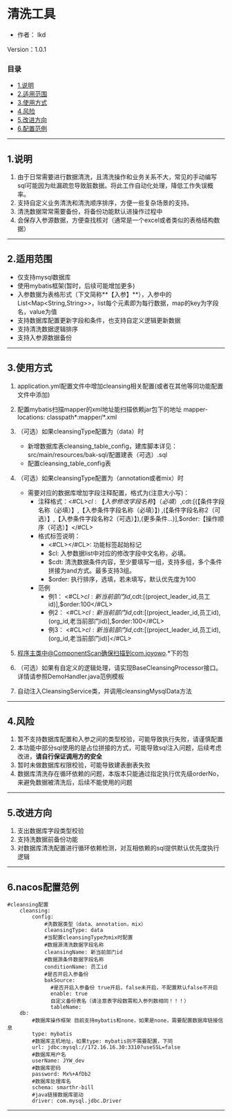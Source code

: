 # 清洗工具

- 作者： lkd

Version：1.0.1

### 目录

- [1.说明](#1.说明)
- [2.适用范围](#2.适用范围)
- [3.使用方式](#3.使用方式)
- [4.风险](#4.风险)
- [5.改进方向](#5.改进方向)
- [6.配置范例](#5.配置范例)

- - -

## 1.说明
1. 由于日常需要进行数据清洗，且清洗操作和业务关系不大，常见的手动编写sql可能因为纰漏疏忽导致脏数据。将此工作自动化处理，降低工作失误概率。
2. 支持自定义业务清洗和清洗顺序排序，方便一些复杂场景的支持。
3. 清洗数据常常需要备份，将备份功能默认进操作过程中
4. 会保存入参源数据，方便查找核对（通常是一个excel或者类似的表格结构数据）

- - -

## 2.适用范围

- 仅支持mysql数据库
- 使用mybatis框架(暂时，后续可能增加更多)
- 入参数据为表格形式（下文简称**【入参】**），入参中的List<Map<String,String>>，list每个元素即为每行数据，map的key为字段名，value为值
- 支持数据库配置更新字段和条件，也支持自定义逻辑更新数据
- 支持清洗数据逻辑排序
- 支持入参源数据备份

- - -

## 3.使用方式

1. application.yml配置文件中增加cleansing相关配置(或者在其他等同功能配置文件中添加)

2. 配置mybatis扫描mapper的xml地址能扫描依赖jar包下的地址 mapper-locations: classpath*:mapper/*.xml

3. （可选）如果cleansingType配置为（data）时
    - 新增数据库表cleansing_table_config，建库脚本详见：src/main/resources/bak-sql/配置建表（可选）.sql
    - 配置cleansing_table_config表

5. （可选）如果cleansingType配置为（annotation或者mix）时
    - 需要对应的数据库增加字段注释配置，格式为(注意大小写)：
        - 注释格式：<#CL>$cl:【入参修改字段名称】（必填）,$cdt:[(【条件字段名称（必填）】,【入参条件字段名称（必填）】)
          ,(【条件字段名称2（可选）】,【入参条件字段名称2（可选）】),(更多条件...)],$order:【操作顺序（可选）】</#CL>
        - 格式标签说明：
            - <#CL></#CL>: 功能标签起始标记
            - $cl:         入参数据list中对应的修改字段中文名称，必填。
            - $cdt:        清洗数据条件内容，至少要填写一组，支持多组，多个条件拼接为and方式。最多支持3组。
            - $order:      执行排序，选填，若未填写，默认优先度为100
        - 范例
            - 例1： <#CL>$cl:新当前部门id,$cdt:[(project_leader_id,员工id)],$order:100</#CL>
            - 例2： <#CL>$cl:新当前部门id,$cdt:[(project_leader_id,员工id),(org_id,老当前部门id)],$order:100</#CL>
            - 例3： <#CL>$cl:新当前部门id,$cdt:[(project_leader_id,员工id),(org_id,老当前部门id)]</#CL>

6. 程序主类中@ComponentScan确保扫描到com.joyowo.*下的包

7. （可选）如果有自定义的逻辑处理，请实现BaseCleansingProcessor接口。详情请参照DemoHandler.java范例模板

8. 自动注入CleansingService类，并调用cleansingMysqlData方法

- - -

## 4.风险

1. 暂不支持数据库配置和入参之间的类型校验，可能导致执行失败，请谨慎配置
2. 本功能中部分sql使用的是占位拼接的方式，可能导致sql注入问题，后续考虑改进，**请自行保证调用方的安全**
3. 暂时未做数据库权限校验，可能导致建表删表失败
4. 数据库清洗存在循环依赖的问题，本版本只能通过指定执行优先级orderNo，来避免数据被清洗后，后续不能使用的问题
- - -

## 5.改进方向

1. 支出数据库字段类型校验
2. 支持洗数据前备份功能
3. 对数据库清洗配置进行循环依赖检测，对互相依赖的sql提供默认优先度执行逻辑

- - -

## 6.nacos配置范例
    #cleansing配置
        cleansing:
            config:
                #洗数据类型（data、annotation，mix）
                cleansingType: data
                #当配置cleansingType为mix时配置
                #数据源清洗数据字段名称
                cleansingName: 新当前部门id
                #数据源条件数据字段名称
                conditionName: 员工id
                #是否开启入参备份
                bakSource:
                  #是否开启入参备份 true开启，false未开启，不配置默认false不开启
                  enable: true
                  自定义备份表名（请注意表字段数需和入参列数相同！！！）
                  tableName:
        db:
            #数据库操作框架 目前支持mybatis和none，如果是none，需要配置数据库链接信息
            type: mybatis
            #数据库主机地址，如果type: mybatis则不需要配置，下同
            url: jdbc:mysql://172.16.16.30:3310?useSSL=false
            #数据库用户名
            userName: JYW_dev
            #数据库密码
            password: Mx%+AfDb2
            #数据库处理库名
            schema: smarthr-bill
            #java链接数据库驱动
            driver: com.mysql.jdbc.Driver

- - -